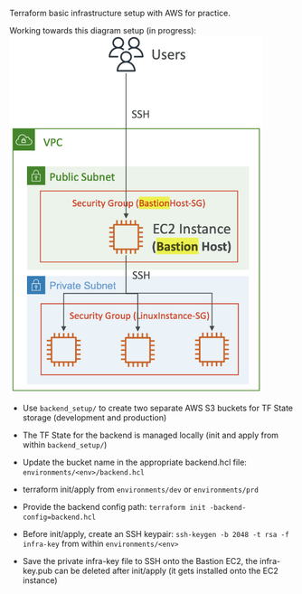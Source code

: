 Terraform basic infrastructure setup with AWS for practice.


Working towards this diagram setup (in progress):<br>
<img src="./screenshot/sc.png" alt="goal1">

- Use `backend_setup/` to create two separate AWS S3 buckets for TF State storage (development and production)

- The TF State for the backend is managed locally (init and apply from within `backend_setup/`)

- Update the bucket name in the appropriate backend.hcl file: `environments/<env>/backend.hcl`

- terraform init/apply from `environments/dev` or `environments/prd`

- Provide the backend config path: `terraform init -backend-config=backend.hcl`

- Before init/apply, create an SSH keypair: `ssh-keygen -b 2048 -t rsa -f infra-key` from within `environments/<env>`

- Save the private infra-key file to SSH onto the Bastion EC2, the infra-key.pub can be deleted after init/apply (it gets installed onto the EC2 instance)
